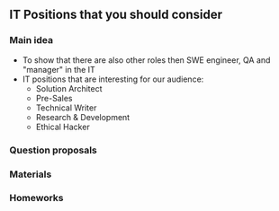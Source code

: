 ## IT Positions that you should consider

### Main idea
- To show that there are also other roles then SWE engineer, QA and "manager" in the IT
- IT positions that are interesting for our audience:
  - Solution Architect
  - Pre-Sales
  - Technical Writer
  - Research & Development
  - Ethical Hacker

### Question proposals

### Materials

### Homeworks
